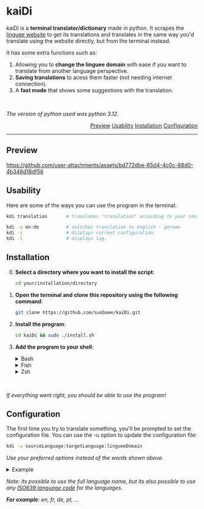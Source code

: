 # kaiDi

kaiDi is a **terminal translator/dictionary** made in python.
It scrapes the [linguee website](https://www.linguee.com/) to get its translations and 
translates in the same way you'd translate using the website directly, but from the terminal instead. 

It has some extra functions such as: 
  1. Allowing you to **change the linguee domain** with ease if you want to translate from another language perspective.
  2. **Saving translations** to acess them faster (not needing internet connection).
  3. A **fast mode** that shows some suggestions with the translation.

<br>

_The version of python used was python 3.12._

<div align="right">

[Preview](#preview)
[Usability](#usability)
[Installation](#installation)
[Configuration](#configuration)  

</div>

---

## Preview

https://github.com/user-attachments/assets/bd772dbe-65d4-4c0c-88d0-4b348d18df56

## Usability

Here are some of the ways you can use the program in the terminal:
  ```sh
  kdi translation       # translates "translation" according to your configuration.
  
  kdi -u en:de          # switches translation to english - german
  kdi -i                # displays current configuration.
  kdi -l                # displays log. 
  ```

## Installation

  0. **Select a directory where you want to install the script**:
  
      ```bash
      cd your/installation/directory
      ```

  1. **Open the terminal and clone this repository using the following command**:
      ```bash
      git clone https://github.com/sunbaee/kaiDi.git
      ```

  2. **Install the program**:
      ```bash
      cd kaiDi && sudo ./install.sh
      ```

  3. **Add the program to your shell**:
      <details>
        <summary>Bash</summary>
        
      > Add this line to the end of your config file ( `~/.bashrc` ):
      > ```sh
      > export PATH="/usr/local/bin:$PATH" 
      > ```
    
      </details>

      <details>
        <summary>Fish</summary>

        > Run this command in the shell:
        > ```sh
        > fish_add_path /usr/local/bin
        > ```
        
      </details>
      
      <details>
        <summary>Zsh</summary>
        
        > Add this line to the end of your config file ( `~/.zshrc` ):
        > ```sh
        > path+=('/usr/local/bin')
        > export PATH
        > ```
        
      </details>
<br>

_If everything went right, you should be able to use the program!_

## Configuration

The first time you try to translate something, you'll be prompted to set the configuration file.
You can use the -u option to update the configuration file:
```bash
kdi -u sourceLanguage:targetLanguage:lingueeDomain
```
_Use your preferred options instead of the words shown above._

<details>
<summary>Example</summary>
  
  > Here's a configuration example for **english-french** translation:
  >   
  > ```bash
  > kdi -u english:french:.com
  > ```

</details>

_Note: its possible to use the full language name, but its also possible to use any [ISO639 language code](https://en.wikipedia.org/wiki/List_of_ISO_639_language_codes) for the languages._

_**For example**: en, fr, de, pt, ..._
